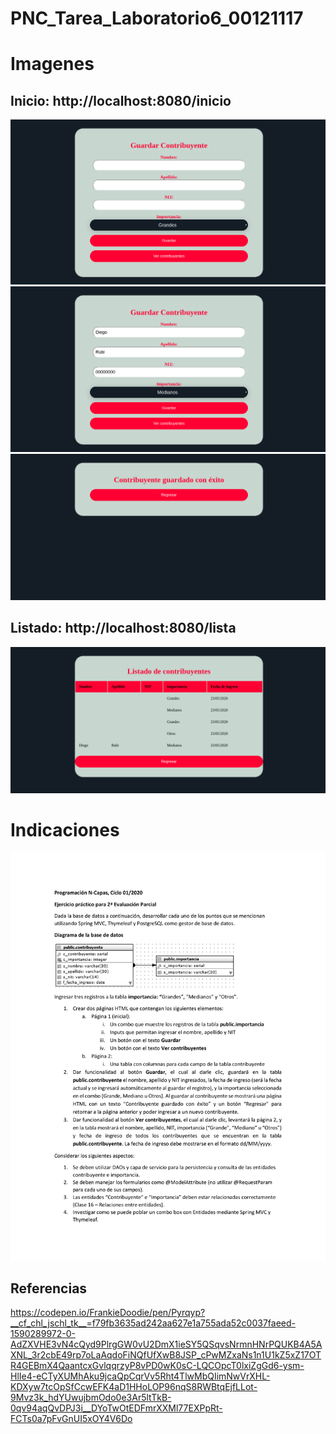 # PNC_Tarea_Laboratorio6_00121117
# Imagenes
## Inicio: http://localhost:8080/inicio
![](https://github.com/00121117-Archivos/PNC-Archivos/blob/master/Labo6_2/inicio.png)
![](https://github.com/00121117-Archivos/PNC-Archivos/blob/master/Labo6_2/inicio2.png)
![](https://github.com/00121117-Archivos/PNC-Archivos/blob/master/Labo6_2/exito.png)

## Listado: http://localhost:8080/lista
![](https://github.com/00121117-Archivos/PNC-Archivos/blob/master/Labo6_2/listado.png)

# Indicaciones
![](https://github.com/00121117-Archivos/PNC-Archivos/blob/master/Labo6_2/ejercicio.jpg)


## Referencias
https://codepen.io/FrankieDoodie/pen/Pyrqyp?__cf_chl_jschl_tk__=f79fb3635ad242aa627e1a755ada52c0037faeed-1590289972-0-AdZXVHE3vN4cQyd9PlrgGW0vU2DmX1ieSY5QSqvsNrmnHNrPQUKB4A5AXNL_3r2cbE49rp7oLaAqdoFiNQfUfXwB8JSP_cPwMZxaNs1n1U1kZ5xZ17OTR4GEBmX4QaantcxGvlqqrzyP8vPD0wK0sC-LQCOpcT0lxiZgGd6-ysm-HlIe4-eCTyXUMhAku9jcaQpCqrVv5Rht4TlwMbQIimNwVrXHL-KDXyw7tcOpSfCcwEFK4aD1HHoLOP96nqS8RWBtqEjfLLot-9Mvz3k_hdYUwujbmOdo0e3Ar5ltTkB-0qv94aqQvDPJ3i__DYoTwOtEDFmrXXMl77EXPpRt-FCTs0a7pFvGnUI5xOY4V6Do
